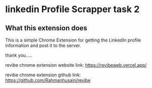# linkedin Profile Scrapper task 2

## What this extension does

This is a simple Chrome Extension for getting the LinkedIn profile information and post it to the server.

thank you.....

revibe chrome extension website link: https://revibeweb.vercel.app/

revibe chrome extension github link: https://github.com/Rahmanhusain/revibe